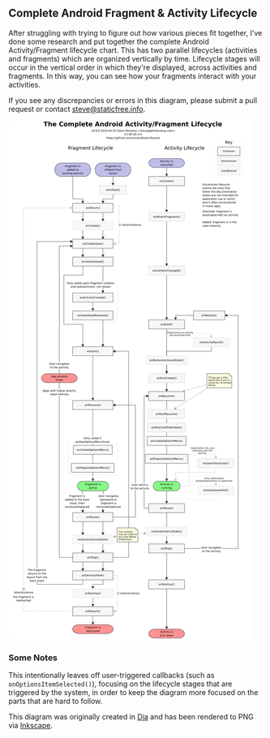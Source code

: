 Complete Android Fragment & Activity Lifecycle
----------------------------------------------

After struggling with trying to figure out how various pieces fit together,
I've done some research and put together the complete Android Activity/Fragment
lifecycle chart. This has two parallel lifecycles (activities and fragments)
which are organized vertically by time. Lifecycle stages will occur in the
vertical order in which they're displayed, across activities and fragments. In
this way, you can see how your fragments interact with your activities.

If you see any discrepancies or errors in this diagram, please submit a pull
request or contact [steve@staticfree.info](mailto:steve@staticfree.info).

![A Complete Android Fragment & Activity Lifecycle](complete_android_fragment_lifecycle.png)

### Some Notes

This intentionally leaves off user-triggered callbacks (such as
`onOptionsItemSelected()`), focusing on the lifecycle stages that are triggered
by the system, in order to keep the diagram more focused on the parts that are
hard to follow.

This diagram was originally created in [Dia][] and has been rendered to PNG via
[Inkscape][].

[Dia]: http://dia-installer.de/
[Inkscape]: http://inkscape.org/
